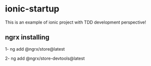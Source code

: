 # ionic-startup
This is an example of ionic project with TDD development perspective!


ngrx installing
---------------
1- ng add @ngrx/store@latest

2- ng add @ngrx/store-devtools@latest
